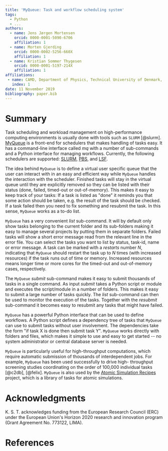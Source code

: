 ```yaml
---
title: 'MyQueue: Task and workflow scheduling system'
tags:
  - Python
  - ...
authors:
  - name: Jens Jørgen Mortensen
    orcid: 0000-0001-5090-6706
    affiliation: 1
  - name: Morten Gjerding
    orcid: 0000-0002-5256-660X
    affiliation: 1
  - name: Kristian Sommer Thygesen
    orcid: 0000-0001-5197-214X
    affiliation: 1
affiliations:
 - name: CAMD, Department of Physics, Technical University of Denmark, 2800 Kgs. Lyngby, Denmark
   index: 1
date: 11 November 2019
bibliography: paper.bib
---
```



# Summary

Task scheduling and workload management on high-performance computing
environments is usually done with tools such as `SLURM` [@slurm].
[MyQueue](https://myqueue.readthedocs.io/) is a front-end for schedulers that
makes handling of tasks easy. It has a command-line interface called *mq* with
a number of sub-commands and a Python interface for managing workflows.
Currently, the following schedulers are supported:
[SLURM](https://en.m.wikipedia.org/wiki/Slurm_Workload_Manager),
[PBS](https://en.m.wikipedia.org/wiki/Portable_Batch_System), and
[LSF](https://en.m.wikipedia.org/wiki/Platform_LSF).

The idea behind `MyQueue` is to define a virtual user specific queue that the
user can interact with in an easy and efficient way while `MyQueue` handles
the interaction with the scheduler.  Finished tasks will stay in the virtual
queue until they are explicitly removed so they can be listed with their
status (done, failed, timed-out or out-of-memory). This makes it easy to keep
track of your tasks: If a task is listed as "done" it reminds you that some
action should be taken, e.g. the result of the task should be checked. If a
task failed then you need to fix something and resubmit the task.  In this
sense, `MyQueue` works as a to-do list.

`MyQueue` has a very convenient *list* sub-command.  It will by default only
show tasks belonging to the current folder and its sub-folders making it easy
to manage several projects by putting them in separate folders.  Failed tasks
will show a short error message read from the relevant line in the error file.
You can select the tasks you want to list by status, task-id, name or error
message. A task can be marked with a *restarts* number $N$, indicating that
`MyQueue` should restart the task up to $N$ times (with increased resources)
if the task runs out of time or memory. Increased resources means longer time
or more cores for the timed-out and out-of-memory cases, respectively.

The `MyQueue` *submit* sub-command makes it easy to submit thousands
of tasks in a single command. As input *submit* takes a Python script or
module and executes the script/module in a number of folders. This
makes it easy to submit a large number of tasks quickly. The *list*
sub-command can then be used to monitor the execution of the
tasks. Together with the *resubmit* sub-command it becomes easy to
resubmit any tasks that might have failed. 

`MyQueue` has a powerful Python interface that can be used to define
workflows. A Python script defines a dependency tree of tasks that `MyQueue`
can use to submit tasks without user involvement. The dependencies take the
form "if task X is done then submit task Y".  `MyQueue` works directly with
folders and files, which makes it simple to use and easy to get started -- no
system administrator or central database server is needed.

`MyQueue` is particularly useful for high-throughput computations, which
require automatic submission of thousands of interdependent
jobs. For example, `MyQueue` has been used successfully to drive high-
throughput screening studies coordinating on the order of 100,000 individual
tasks [@c2db], [@felix].  `MyQueue` is also used by the [Atomic Simulation
Recipes](https://asr.readthedocs.io/) project, which is a library of tasks for
atomic simulations.


# Acknowledgments

K. S. T. acknowledges funding from the European Research Council (ERC) under
the European Union's Horizon 2020 research and innovation program (Grant
Agreement No. 773122, LIMA).


# References
